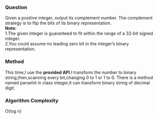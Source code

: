 <h3>Question</h3>
Given a positive integer, output its complement number. The complement strategy is to flip the bits of its binary representation.<br>
<b>Note:</b><br>
1.The given integer is guaranteed to fit within the range of a 32-bit signed integer.<br>
2.You could assume no leading zero bit in the integer’s binary representation.<br>
<h3>Method</h3>
This time,I use the <b>provided API</b>.I transform the number to binary string,then,scanning every bit,changing 0 to 1 or 1 to 0.
There is a method named parseInt in class integer,it can transform binary string of decimal digit.
<h3>Algorithm Complexity</h3>
O(log n)
